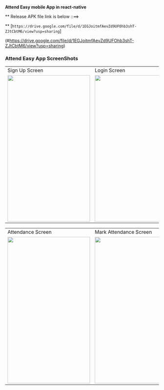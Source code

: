 **Attend Easy mobile App in react-native**

** Release APK file link is below ::==>

** [`https://drive.google.com/file/d/1EGJoitmfAevZd9UFOhb3shT-ZJtCbtM6/view?usp=sharing`] 

(#https://drive.google.com/file/d/1EGJoitmfAevZd9UFOhb3shT-ZJtCbtM6/view?usp=sharing)

### Attend Easy App ScreenShots

<table>
  <tr>
    <td>Sign Up Screen</td>
     <td>Login Screen</td>
     <td>Loading Home Screen</td>
     <td>Attendance Home Screen</td>
  </tr>
  <tr>
    <td><img src="https://github.com/ReactNativeSandeep/AttendEasyApp/assets/64374265/9444293f-9b7b-4637-9915-f702f37c360b" width=270 height=480></td>
    <td><img src="https://github.com/ReactNativeSandeep/AttendEasyApp/assets/64374265/d5b886d4-38ff-4369-9252-0d4bd211ba49" width=270 height=480></td>
    <td><img src="https://github.com/ReactNativeSandeep/AttendEasyApp/assets/64374265/c3e7724c-6025-486d-b6a8-5d958ddf9f21" width=270 height=480></td>
    <td><img src="https://github.com/ReactNativeSandeep/AttendEasyApp/assets/64374265/0470e57a-0b1e-4584-8971-a4017450f44f" width=270 height=480></td>
  </tr>
</table>

 <table>
  <tr>
    <td>Attendance Screen</td>
     <td>Mark Attendance Screen</td>
     <td>Settings Screen</td>
     <td>Change Language Bottom Sheet</td>
  </tr>
  <tr>
    <td><img src="https://github.com/ReactNativeSandeep/AttendEasyApp/assets/64374265/f54f89e7-f664-4c5d-beba-e5c5e95f1f41" width=270 height=480></td>
    <td><img src="https://github.com/ReactNativeSandeep/AttendEasyApp/assets/64374265/22b65781-7556-4260-b50e-049d8d9515c3" width=270 height=480></td>
    <td><img src="https://github.com/ReactNativeSandeep/AttendEasyApp/assets/64374265/c69d5a6c-eee7-453e-be92-b8f7af2eb7c8" width=270 height=480></td>
    <td><img src="https://github.com/ReactNativeSandeep/AttendEasyApp/assets/64374265/42bb2939-bb59-42a6-9fd4-6d46849c77f2" width=270 height=480></td>
  </tr>
 </table>
